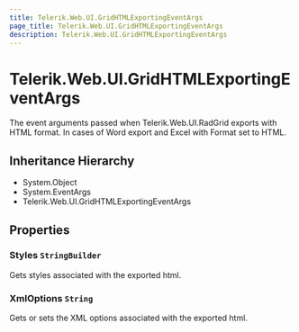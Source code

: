 ```yaml
---
title: Telerik.Web.UI.GridHTMLExportingEventArgs
page_title: Telerik.Web.UI.GridHTMLExportingEventArgs
description: Telerik.Web.UI.GridHTMLExportingEventArgs
---
```


# Telerik.Web.UI.GridHTMLExportingEventArgs

The event arguments passed when Telerik.Web.UI.RadGrid exports with HTML format.
            In cases of Word export and Excel with Format set to HTML.

## Inheritance Hierarchy

* System.Object
* System.EventArgs
* Telerik.Web.UI.GridHTMLExportingEventArgs

## Properties

###  Styles `StringBuilder`

Gets styles associated with the exported html.

###  XmlOptions `String`

Gets or sets the XML options associated with the exported html.

